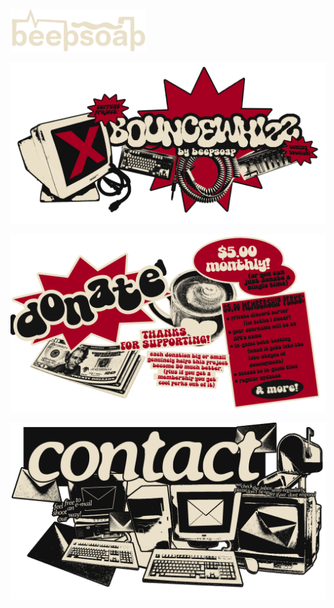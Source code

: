 <link rel="sylesheet" href="class.css" />

<a href="https://beepsoap.org" target="_blank"><img src="https://github.com/BeepSoap/BeepSoap.github.io/blob/main/beepsoap%20EAE0C8.png?raw=true" style="height: 68px !important;width: 217px !important;" >

![long banner](https://github.com/BeepSoap/BeepSoap.github.io/blob/main/site%20images/long%20banner%203.png?raw=true)

<div class="bg1">
<a href="https://beepsoap.org/donate" target="_blank"><img src="https://github.com/BeepSoap/BeepSoap.github.io/blob/main/site%20images/donate%20banner%203.png?raw=true">
</div>

![contact us!](https://github.com/BeepSoap/BeepSoap.github.io/blob/main/site%20images/contact%20us!.png?raw=true)
